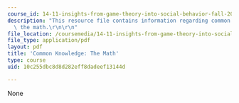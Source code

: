 ```yaml
---
course_id: 14-11-insights-from-game-theory-into-social-behavior-fall-2013
description: "This resource file contains information regarding common knowledge:\
  \ the math.\r\n\r\n"
file_location: /coursemedia/14-11-insights-from-game-theory-into-social-behavior-fall-2013/10c255dbc8d8d282eff8dadeef13144d_MIT14_11F13_Com_Know_Math.pdf
file_type: application/pdf
layout: pdf
title: 'Common Knowledge: The Math'
type: course
uid: 10c255dbc8d8d282eff8dadeef13144d

---
```

None